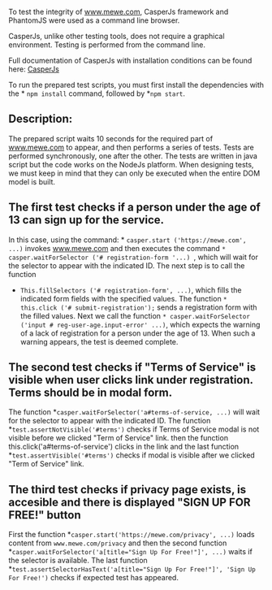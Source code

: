 To test the integrity of www.mewe.com, CasperJs framework and PhantomJS were used as a command line browser.

CasperJs, unlike other testing tools, does not require a graphical environment. Testing is performed from the command line.

Full documentation of CasperJs with installation conditions can be found here:  [CasperJs](http://docs.casperjs.org/en/latest/)

To run the prepared test scripts, you must first install the dependencies with the * `npm install` command, followed by *`npm start`.

## Description:
The prepared script waits 10 seconds for the required part of www.mewe.com to appear, and then performs a series of tests.
Tests are performed synchronously, one after the other.
The tests are written in java script but the code works on the NodeJs platform.
When designing tests, we must keep in mind that they can only be executed when the entire DOM model is built.

## The first test checks if a person under the age of 13 can sign up for the service.

In this case, using the command: * `casper.start ('https://mewe.com', ...)` invokes www.mewe.com and then executes the command `* casper.waitForSelector ('# registration-form '...) `,  which will wait for the selector to appear with the indicated ID.
The next step is to call the function
* `This.fillSelectors ('# registration-form', ...)`, which fills the indicated form fields with the specified values.
The function `* this.click ('# submit-registration');` sends a registration form with the filled values.
Next we call the function `* casper.waitForSelector ('input # reg-user-age.input-error' ...)`, which expects the warning of a lack of registration for a person under the age of 13.
When such a warning appears, the test is deemed complete.

## The second test checks if "Terms of Service" is visible when user clicks link under registration. Terms should be in modal form.

The function *`casper.waitForSelector('a#terms-of-service, ...)`  will wait for the selector to appear with the indicated ID.
The function *`test.assertNotVisible('#terms')` checks if Terms of Service modal is not visible before we clicked "Term of Service" link.
then the function this.click('a#terms-of-service') clicks in the link and the last function *`test.assertVisible('#terms')` checks if modal is visible after we clicked "Term of Service" link.

## The third test checks if privacy page exists, is accesible and there is displayed "SIGN UP FOR FREE!" button

First the function *`casper.start('https://mewe.com/privacy', ...)` loads content from `www.mewe.com/privacy` and then the second function  *`casper.waitForSelector('a[title="Sign Up For Free!"]', ...)` waits if the selector is available. The last function *`test.assertSelectorHasText('a[title="Sign Up For Free!"]', 'Sign Up For Free!')` checks if expected test has appeared.



